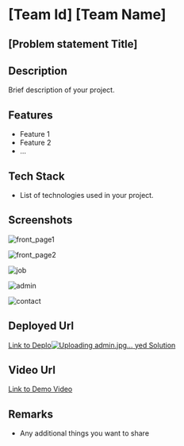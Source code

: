 # [Team Id] [Team Name]

## [Problem statement Title]

## Description
Brief description of your project.

## Features
- Feature 1
- Feature 2
- ...

## Tech Stack
- List of technologies used in your project.

## Screenshots



![front_page1](https://github.com/user-attachments/assets/c1a7806a-a1e1-4afd-a36e-3871fab48926)


![front_page2](https://github.com/user-attachments/assets/de1d91bc-4bdd-4425-943e-1c8e33e30ee3)


![job](https://github.com/user-attachments/assets/99ce18f7-e129-453c-aa8e-d4291ca0dcc7)



![admin](https://github.com/user-attachments/assets/d2eb4792-8f78-4f10-909d-c7621e68921a)

![contact](https://github.com/user-attachments/assets/688ab2de-ddf0-467d-b628-1d4969dc86c2)

## Deployed Url
[Link to Deplo![Uploading admin.jpg…]()
yed Solution](gfgpccoe.in)

## Video Url
[Link to Demo Video](video_url)

## Remarks
- Any additional things you want to share

